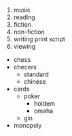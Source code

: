 1. music
2. reading
  1. fiction
  2. non-fiction
3. writing
  print
  script
4. viewing

* chess
* checers
  - standard
  - chinese
* cards
  - poker
    * holdem
    * omaha
  - gin
* monopoly

